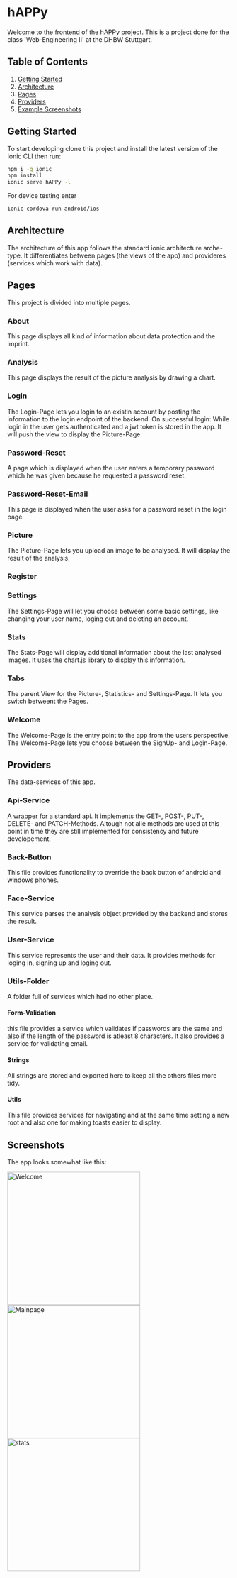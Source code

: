 # hAPPy

Welcome to the frontend of the hAPPy project.
This is a project done for the class 'Web-Engineering II' at the DHBW Stuttgart.

## Table of Contents


1. [Getting Started](#getting-started)
2. [Architecture](#architecture)
3. [Pages](#pages)
4. [Providers](#providers)
5. [Example Screenshots](#examle-screenshots) 

## <a name="getting-started"></a>Getting Started

To start developing clone this project and install the latest version of the Ionic CLI then run:

```bash
npm i -g ionic
npm install
ionic serve hAPPy -l
```

For device testing enter

```bash
ionic cordova run android/ios
```

## <a name="architecture"></a>Architecture

The architecture of this app follows the standard ionic architecture arche-type.
It differentiates between pages (the views of the app) and provideres (services which work with data).

## <a name="pages"></a>Pages

This project is divided into multiple pages.

### About

This page displays all kind of information about data protection and the imprint.

### Analysis

This page displays the result of the picture analysis by drawing a chart.

### Login

The Login-Page lets you login to an existin account by posting the information to the login endpoint of the backend.
On successful login:
While login in the user gets authenticated and a jwt token is stored in the app.
It will push the view to display the Picture-Page.

### Password-Reset

A page which is displayed when the user enters a temporary password which he was given because he requested a password reset.

### Password-Reset-Email

This page is displayed when the user asks for a password reset in the login page.

### Picture

The Picture-Page lets you upload an image to be analysed.
It will display the result of the analysis.

### Register

### Settings

The Settings-Page will let you choose between some basic settings, like changing your user name, loging out and deleting an account.

### Stats

The Stats-Page will display additional information about the last analysed images.
It uses the chart.js library to display this information.

### Tabs

The parent View for the Picture-, Statistics- and Settings-Page.
It lets you switch betweent the Pages.

### Welcome

The Welcome-Page is the entry point to the app from the users perspective.
The Welcome-Page lets you choose between the SignUp- and Login-Page.

## <a name="providers"></a>Providers

The data-services of this app.

### Api-Service

A wrapper for a standard api.
It implements the GET-, POST-, PUT-, DELETE- and PATCH-Methods.
Altough not alle methods are used at this point in time they are still implemented for consistency and future developement.

### Back-Button

This file provides functionality to override the back button of android and windows phones.

### Face-Service

This service parses the analysis object provided by the backend and stores the result.

### User-Service

This service represents the user and their data.
It provides methods for loging in, signing up and loging out.

### Utils-Folder

A folder full of services which had no other place.

#### Form-Validation

this file provides a service which validates if passwords are the same and also if the length of the password is atleast 8 characters.
It also provides a service for validating email.

#### Strings

All strings are stored and exported here to keep all the others files more tidy.

#### Utils

This file provides services for navigating and at the same time setting a new root and also one for making toasts easier to display.

## <a name="examle-screenshots"></a>Screenshots

The app looks somewhat like this:

<img src="./readme-res/welcome.png" alt="Welcome" width="300"/>

<img src="./readme-res/mainpage.png" alt="Mainpage" width="300"/>

<img src="./readme-res/stats.png" alt="stats" width="300"/>